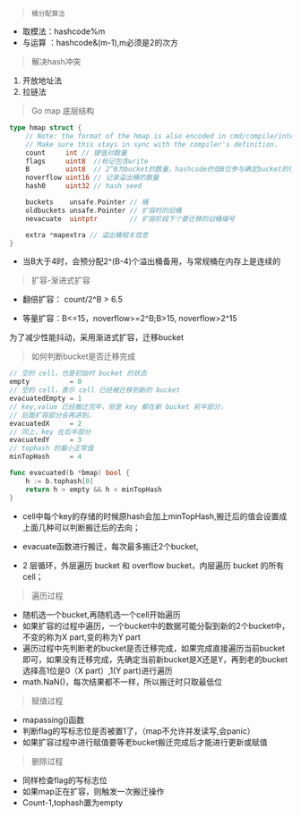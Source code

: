 >     桶分配算法

+ 取模法：hashcode%m
+ 与运算 ：hashcode&(m-1),m必须是2的次方



> 解决hash冲突

1. 开放地址法
2. 拉链法



> Go map 底层结构

```go 
type hmap struct {
	// Note: the format of the hmap is also encoded in cmd/compile/internal/reflectdata/reflect.go.
	// Make sure this stays in sync with the compiler's definition.
	count     int // 键值对数量
	flags     uint8  //标记包含write
	B         uint8  // 2^B为bucket的数量，hashcode的低B位参与确定bucket的位置
	noverflow uint16 // 记录溢出桶的数量
	hash0     uint32 // hash seed

	buckets    unsafe.Pointer // 桶
	oldbuckets unsafe.Pointer // 扩容时的旧桶
	nevacuate  uintptr        // 扩容阶段下个要迁移的旧桶编号

	extra *mapextra // 溢出桶相关信息
}
```

+ 当B大于4时，会预分配2^(B-4)个溢出桶备用，与常规桶在内存上是连续的

> 扩容-渐进式扩容

+ 翻倍扩容： count/2^B > 6.5

+ 等量扩容：B<=15，noverflow>=2^B;B>15, noverflow>2^15

为了减少性能抖动，采用渐进式扩容，迁移bucket



> 如何判断bucket是否迁移完成

```go
// 空的 cell，也是初始时 bucket 的状态
empty          = 0
// 空的 cell，表示 cell 已经被迁移到新的 bucket
evacuatedEmpty = 1
// key,value 已经搬迁完毕，但是 key 都在新 bucket 前半部分，
// 后面扩容部分会再讲到。
evacuatedX     = 2
// 同上，key 在后半部分
evacuatedY     = 3
// tophash 的最小正常值
minTopHash     = 4

func evacuated(b *bmap) bool {
	h := b.tophash[0]
	return h > empty && h < minTopHash
}
```

+ cell中每个key的存储的时候原hash会加上minTopHash,搬迁后的值会设置成上面几种可以判断搬迁后的去向；

+ evacuate函数进行搬迁，每次最多搬迁2个bucket,
+ 2 层循环，外层遍历 bucket 和 overflow bucket，内层遍历 bucket 的所有 cell；

> 遍历过程

+ 随机选一个bucket,再随机选一个cell开始遍历
+ 如果扩容的过程中遍历，一个bucket中的数据可能分裂到新的2个bucket中，不变的称为X part,变的称为Y part
+ 遍历过程中先判断老的bucket是否迁移完成，如果完成直接遍历当前bucket即可，如果没有迁移完成，先确定当前新bucket是X还是Y，再到老的bucket选择高1位是0（X part）,1(Y part)进行遍历
+ math.NaN()，每次结果都不一样，所以搬迁时只取最低位

> 赋值过程

+ mapassing()函数
+ 判断flag的写标志位是否被置1了，（map不允许并发读写,会panic）
+ 如果扩容过程中进行赋值要等老bucket搬迁完成后才能进行更新或赋值

> 删除过程

+ 同样检查flag的写标志位
+ 如果map正在扩容，则触发一次搬迁操作
+ Count-1,tophash置为empty